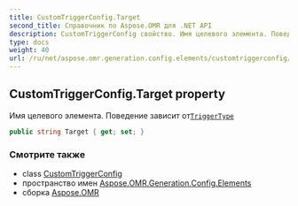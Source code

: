 ```yaml
---
title: CustomTriggerConfig.Target
second_title: Справочник по Aspose.OMR для .NET API
description: CustomTriggerConfig свойство. Имя целевого элемента. Поведение зависит отTriggerType
type: docs
weight: 40
url: /ru/net/aspose.omr.generation.config.elements/customtriggerconfig/target/
---
```

## CustomTriggerConfig.Target property

Имя целевого элемента. Поведение зависит от[`TriggerType`](../triggertype/)

```csharp
public string Target { get; set; }
```

### Смотрите также

* class [CustomTriggerConfig](../)
* пространство имен [Aspose.OMR.Generation.Config.Elements](../../customtriggerconfig/)
* сборка [Aspose.OMR](../../../)


